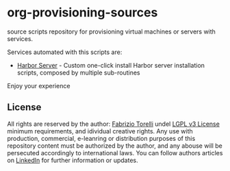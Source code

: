 # org-provisioning-sources 

source scripts repository for provisioning virtual machines or servers with services.

Services automated with this scripts are:

* [Harbor Server](/harbor) - Custom one-click install Harbor server installation scripts, composed by multiple sub-routines



Enjoy your experience


## License

All rights are reserved by the author: [Fabrizio Torelli](mailto:hellgate75@gmail.com) undel [LGPL v3 License](/LICENSE) minimum requirements, and idividual creative rights. Any use with production, commercial, e-leanring or distribution purposes of this repository content must be authorized by the author, and any abouse will be persecuted accordingly to international laws. You can follow authors articles on [LinkedIn](https://www.linkedin.com/in/fabriziotorelli) for further information or updates.
